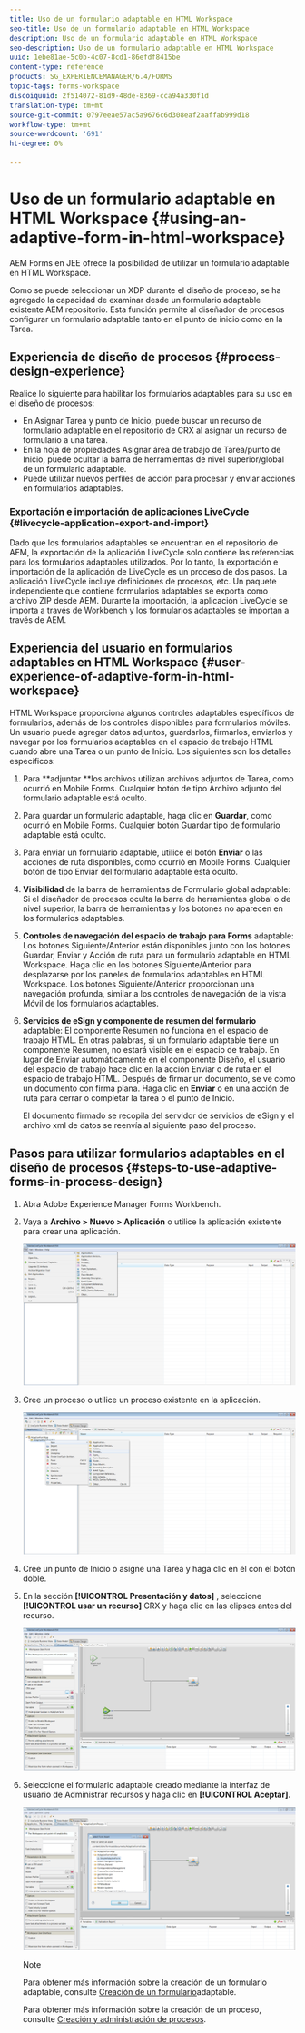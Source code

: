 ```yaml
---
title: Uso de un formulario adaptable en HTML Workspace
seo-title: Uso de un formulario adaptable en HTML Workspace
description: Uso de un formulario adaptable en HTML Workspace
seo-description: Uso de un formulario adaptable en HTML Workspace
uuid: 1ebe81ae-5c0b-4c07-8cd1-86efdf8415be
content-type: reference
products: SG_EXPERIENCEMANAGER/6.4/FORMS
topic-tags: forms-workspace
discoiquuid: 2f514072-81d9-48de-8369-cca94a330f1d
translation-type: tm+mt
source-git-commit: 0797eeae57ac5a9676c6d308eaf2aaffab999d18
workflow-type: tm+mt
source-wordcount: '691'
ht-degree: 0%

---
```



# Uso de un formulario adaptable en HTML Workspace {#using-an-adaptive-form-in-html-workspace}

AEM Forms en JEE ofrece la posibilidad de utilizar un formulario adaptable en HTML Workspace.

Como se puede seleccionar un XDP durante el diseño de proceso, se ha agregado la capacidad de examinar desde un formulario adaptable existente AEM repositorio. Esta función permite al diseñador de procesos configurar un formulario adaptable tanto en el punto de inicio como en la Tarea.

## Experiencia de diseño de procesos {#process-design-experience}

Realice lo siguiente para habilitar los formularios adaptables para su uso en el diseño de procesos:

* En Asignar Tarea y punto de Inicio, puede buscar un recurso de formulario adaptable en el repositorio de CRX al asignar un recurso de formulario a una tarea.
* En la hoja de propiedades Asignar área de trabajo de Tarea/punto de Inicio, puede ocultar la barra de herramientas de nivel superior/global de un formulario adaptable.
* Puede utilizar nuevos perfiles de acción para procesar y enviar acciones en formularios adaptables.

### Exportación e importación de aplicaciones LiveCycle {#livecycle-application-export-and-import}

Dado que los formularios adaptables se encuentran en el repositorio de AEM, la exportación de la aplicación LiveCycle solo contiene las referencias para los formularios adaptables utilizados. Por lo tanto, la exportación e importación de la aplicación de LiveCycle es un proceso de dos pasos. La aplicación LiveCycle incluye definiciones de procesos, etc. Un paquete independiente que contiene formularios adaptables se exporta como archivo ZIP desde AEM. Durante la importación, la aplicación LiveCycle se importa a través de Workbench y los formularios adaptables se importan a través de AEM.

## Experiencia del usuario en formularios adaptables en HTML Workspace {#user-experience-of-adaptive-form-in-html-workspace}

HTML Workspace proporciona algunos controles adaptables específicos de formularios, además de los controles disponibles para formularios móviles. Un usuario puede agregar datos adjuntos, guardarlos, firmarlos, enviarlos y navegar por los formularios adaptables en el espacio de trabajo HTML cuando abre una Tarea o un punto de Inicio. Los siguientes son los detalles específicos:

1. Para **adjuntar **los archivos utilizan archivos adjuntos de Tarea, como ocurrió en Mobile Forms. Cualquier botón de tipo Archivo adjunto del formulario adaptable está oculto.

1. Para guardar un formulario adaptable, haga clic en **Guardar**, como ocurrió en Mobile Forms. Cualquier botón Guardar tipo de formulario adaptable está oculto.

1. Para enviar un formulario adaptable, utilice el botón **Enviar** o las acciones de ruta disponibles, como ocurrió en Mobile Forms. Cualquier botón de tipo Enviar del formulario adaptable está oculto.

1. **Visibilidad** de la barra de herramientas de Formulario global adaptable: Si el diseñador de procesos oculta la barra de herramientas global o de nivel superior, la barra de herramientas y los botones no aparecen en los formularios adaptables.

1. **Controles de navegación del espacio de trabajo para Forms** adaptable: Los botones Siguiente/Anterior están disponibles junto con los botones Guardar, Enviar y Acción de ruta para un formulario adaptable en HTML Workspace. Haga clic en los botones Siguiente/Anterior para desplazarse por los paneles de formularios adaptables en HTML Workspace. Los botones Siguiente/Anterior proporcionan una navegación profunda, similar a los controles de navegación de la vista Móvil de los formularios adaptables.

1. **Servicios de eSign y componente de resumen del formulario** adaptable: El componente Resumen no funciona en el espacio de trabajo HTML. En otras palabras, si un formulario adaptable tiene un componente Resumen, no estará visible en el espacio de trabajo. En lugar de Enviar automáticamente en el componente Diseño, el usuario del espacio de trabajo hace clic en la acción Enviar o de ruta en el espacio de trabajo HTML. Después de firmar un documento, se ve como un documento con firma plana. Haga clic en **Enviar** o en una acción de ruta para cerrar o completar la tarea o el punto de Inicio.

   El documento firmado se recopila del servidor de servicios de eSign y el archivo xml de datos se reenvía al siguiente paso del proceso.

## Pasos para utilizar formularios adaptables en el diseño de procesos {#steps-to-use-adaptive-forms-in-process-design}

1. Abra Adobe Experience Manager Forms Workbench.

1. Vaya a **Archivo > Nuevo > Aplicación** o utilice la aplicación existente para crear una aplicación.

   ![Crear nueva aplicación](assets/create_new_appl.png)

1. Cree un proceso o utilice un proceso existente en la aplicación.

   ![Crear nuevo proceso](assets/create_new_process.png)

1. Cree un punto de Inicio o asigne una Tarea y haga clic en él con el botón doble.
1. En la sección **[!UICONTROL Presentación y datos]** , seleccione **[!UICONTROL usar un recurso]** CRX y haga clic en las elipses antes del recurso.

   ![Uso de un recurso CRX](assets/use_crx_asset.png)

1. Seleccione el formulario adaptable creado mediante la interfaz de usuario de Administrar recursos y haga clic en **[!UICONTROL Aceptar]**.

   ![Seleccionar un formulario adaptable](assets/selecting_form.png)

   >[!NOTE]
   >
   >Para obtener más información sobre la creación de un formulario adaptable, consulte [Creación de un formulario](/help/forms/using/creating-adaptive-form.md)adaptable.
   >
   >Para obtener más información sobre la creación de un proceso, consulte [Creación y administración de procesos](https://help.adobe.com/en_US/AEMForms/6.1/WorkbenchHelp/WS92d06802c76abadb-1cc35bda128261a20dd-7ff7.2.html).

